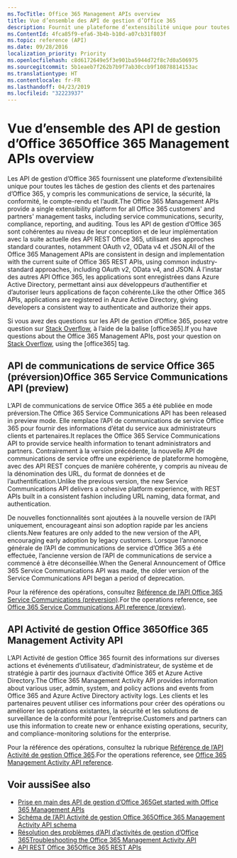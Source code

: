 ```yaml
---
ms.TocTitle: Office 365 Management APIs overview
title: Vue d’ensemble des API de gestion d’Office 365
description: Fournit une plateforme d’extensibilité unique pour toutes les tâches de gestion des clients et des partenaires d’Office 365, y compris les communications de service, la sécurité, la conformité, le compte-rendu et l’audit.
ms.ContentId: 4fca85f9-efa6-3b4b-b10d-a07cb31f803f
ms.topic: reference (API)
ms.date: 09/28/2016
localization_priority: Priority
ms.openlocfilehash: c8d6172649e5f3e901ba5944d72f8c7d0a506975
ms.sourcegitcommit: 5b1eaeb7f262b7b9f7ab30ccb9f10878814153ac
ms.translationtype: HT
ms.contentlocale: fr-FR
ms.lasthandoff: 04/23/2019
ms.locfileid: "32223937"
---
```

# <a name="office-365-management-apis-overview"></a><span data-ttu-id="ed0f5-103">Vue d’ensemble des API de gestion d’Office 365</span><span class="sxs-lookup"><span data-stu-id="ed0f5-103">Office 365 Management APIs overview</span></span>

<span data-ttu-id="ed0f5-104">Les API de gestion d’Office 365 fournissent une plateforme d’extensibilité unique pour toutes les tâches de gestion des clients et des partenaires d’Office 365, y compris les communications de service, la sécurité, la conformité, le compte-rendu et l’audit.</span><span class="sxs-lookup"><span data-stu-id="ed0f5-104">The Office 365 Management APIs provide a single extensibility platform for all Office 365 customers' and partners' management tasks, including service communications, security, compliance, reporting, and auditing.</span></span> <span data-ttu-id="ed0f5-105">Tous les API de gestion d’Office 365 sont cohérentes au niveau de leur conception et de leur implémentation avec la suite actuelle des API REST Office 365, utilisant des approches standard courantes, notamment OAuth v2, OData v4 et JSON.</span><span class="sxs-lookup"><span data-stu-id="ed0f5-105">All of the Office 365 Management APIs are consistent in design and implementation with the current suite of Office 365 REST APIs, using common industry-standard approaches, including OAuth v2, OData v4, and JSON.</span></span> <span data-ttu-id="ed0f5-106">À l’instar des autres API Office 365, les applications sont enregistrées dans Azure Active Directory, permettant ainsi aux développeurs d’authentifier et d’autoriser leurs applications de façon cohérente.</span><span class="sxs-lookup"><span data-stu-id="ed0f5-106">Like the other Office 365 APIs, applications are registered in Azure Active Directory, giving developers a consistent way to authenticate and authorize their apps.</span></span>

<span data-ttu-id="ed0f5-107">Si vous avez des questions sur les API de gestion d’Office 365, posez votre question sur [Stack Overflow](http://stackoverflow.com/tags/office365), à l’aide de la balise [office365].</span><span class="sxs-lookup"><span data-stu-id="ed0f5-107">If you have questions about the Office 365 Management APIs, post your question on [Stack Overflow](http://stackoverflow.com/tags/office365), using the [office365] tag.</span></span>

## <a name="office-365-service-communications-api-preview"></a><span data-ttu-id="ed0f5-108">API de communications de service Office 365 (préversion)</span><span class="sxs-lookup"><span data-stu-id="ed0f5-108">Office 365 Service Communications API (preview)</span></span>

<span data-ttu-id="ed0f5-109">L’API de communications de service Office 365 a été publiée en mode préversion.</span><span class="sxs-lookup"><span data-stu-id="ed0f5-109">The Office 365 Service Communications API has been released in preview mode.</span></span> <span data-ttu-id="ed0f5-110">Elle remplace l’API de communications de service Office 365 pour fournir des informations d’état du service aux administrateurs clients et partenaires.</span><span class="sxs-lookup"><span data-stu-id="ed0f5-110">It replaces the Office 365 Service Communications API to provide service health information to tenant administrators and partners.</span></span> <span data-ttu-id="ed0f5-111">Contrairement à la version précédente, la nouvelle API de communications de service offre une expérience de plateforme homogène, avec des API REST conçues de manière cohérente, y compris au niveau de la dénomination des URL, du format de données et de l’authentification.</span><span class="sxs-lookup"><span data-stu-id="ed0f5-111">Unlike the previous version, the new Service Communications API delivers a cohesive platform experience, with REST APIs built in a consistent fashion including URL naming, data format, and authentication.</span></span>

<span data-ttu-id="ed0f5-112">De nouvelles fonctionnalités sont ajoutées à la nouvelle version de l’API uniquement, encourageant ainsi son adoption rapide par les anciens clients.</span><span class="sxs-lookup"><span data-stu-id="ed0f5-112">New features are only added to the new version of the API, encouraging early adoption by legacy customers.</span></span> <span data-ttu-id="ed0f5-113">Lorsque l’annonce générale de l’API de communications de service d’Office 365 a été effectuée, l’ancienne version de l’API de communications de service a commencé à être déconseillée.</span><span class="sxs-lookup"><span data-stu-id="ed0f5-113">When the General Announcement of Office 365 Service Communications API was made, the older version of the Service Communications API began a period of deprecation.</span></span> 

<span data-ttu-id="ed0f5-114">Pour la référence des opérations, consultez [Référence de l’API Office 365 Service Communications (préversion)](office-365-service-communications-api-reference.md).</span><span class="sxs-lookup"><span data-stu-id="ed0f5-114">For the operations reference, see [Office 365 Service Communications API reference (preview)](office-365-service-communications-api-reference.md).</span></span>


## <a name="office-365-management-activity-api"></a><span data-ttu-id="ed0f5-115">API Activité de gestion Office 365</span><span class="sxs-lookup"><span data-stu-id="ed0f5-115">Office 365 Management Activity API</span></span>

<span data-ttu-id="ed0f5-116">L’API Activité de gestion Office 365 fournit des informations sur diverses actions et événements d’utilisateur, d’administrateur, de système et de stratégie à partir des journaux d’activité Office 365 et Azure Active Directory.</span><span class="sxs-lookup"><span data-stu-id="ed0f5-116">The Office 365 Management Activity API provides information about various user, admin, system, and policy actions and events from Office 365 and Azure Active Directory activity logs.</span></span> <span data-ttu-id="ed0f5-117">Les clients et les partenaires peuvent utiliser ces informations pour créer des opérations ou améliorer les opérations existantes, la sécurité et les solutions de surveillance de la conformité pour l’entreprise.</span><span class="sxs-lookup"><span data-stu-id="ed0f5-117">Customers and partners can use this information to create new or enhance existing operations, security, and compliance-monitoring solutions for the enterprise.</span></span> 

<span data-ttu-id="ed0f5-118">Pour la référence des opérations, consultez la rubrique [Référence de l’API Activité de gestion Office 365](office-365-management-activity-api-reference.md).</span><span class="sxs-lookup"><span data-stu-id="ed0f5-118">For the operations reference, see [Office 365 Management Activity API reference](office-365-management-activity-api-reference.md).</span></span>

## <a name="see-also"></a><span data-ttu-id="ed0f5-119">Voir aussi</span><span class="sxs-lookup"><span data-stu-id="ed0f5-119">See also</span></span>

- [<span data-ttu-id="ed0f5-120">Prise en main des API de gestion d’Office 365</span><span class="sxs-lookup"><span data-stu-id="ed0f5-120">Get started with Office 365 Management APIs</span></span>](get-started-with-office-365-management-apis.md)
- [<span data-ttu-id="ed0f5-121">Schéma de l’API Activité de gestion Office 365</span><span class="sxs-lookup"><span data-stu-id="ed0f5-121">Office 365 Management Activity API schema</span></span>](office-365-management-activity-api-schema.md)
- [<span data-ttu-id="ed0f5-122">Résolution des problèmes d’API d’activités de gestion d’Office 365</span><span class="sxs-lookup"><span data-stu-id="ed0f5-122">Troubleshooting the Office 365 Management Activity API</span></span>](troubleshooting-the-office-365-management-activity-api.md)
- [<span data-ttu-id="ed0f5-123">API REST Office 365</span><span class="sxs-lookup"><span data-stu-id="ed0f5-123">Office 365 REST APIs</span></span>](https://docs.microsoft.com/fr-FR/previous-versions/office/office-365-api/how-to/platform-development-overview)

